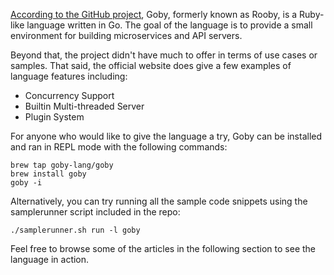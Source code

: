 [According to the GitHub project](https://github.com/goby-lang/goby), 
Goby, formerly known as Rooby, is a Ruby-like language written in Go. 
The goal of the language is to provide a small environment for building 
microservices and API servers. 

Beyond that, the project didn't have much to offer in terms of
use cases or samples. That said, the official website does give a few
examples of language features including:

- Concurrency Support
- Builtin Multi-threaded Server
- Plugin System

For anyone who would like to give the language a try, Goby can be installed
and ran in REPL mode with the following commands:

```shell
brew tap goby-lang/goby
brew install goby
goby -i
```

Alternatively, you can try running all the sample code snippets using
the samplerunner script included in the repo:

```shell
./samplerunner.sh run -l goby
```

Feel free to browse some of the articles in the following section to see
the language in action.
